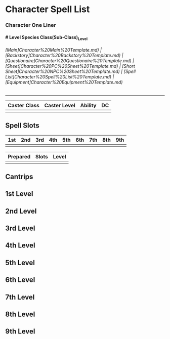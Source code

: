 # Character Spell List
### Character One Liner
#### \# Level Species Class(Sub-Class)<sub>Level</sub>
###### [Main]Character%20Main%20Template.md) | [Backstory]Character%20Backstory%20Template.md) | [Questionaire]Character%20Questionaire%20Template.md) | [Sheet]Character%20PC%20Sheet%20Template.md) | [Short Sheet]Character%20NPC%20Sheet%20Template.md) | [Spell List]Character%20Spell%20List%20Template.md) | [Equipment]Character%20Equipment%20Template.md)
---

| Caster Class | Caster Level | Ability | DC   |
| :----------: | :----------: | :-----: | :--: |
|              |              |         |      |

## Spell Slots

| 1st  | 2nd  | 3rd  | 4th  | 5th  | 6th  | 7th  | 8th  | 9th  |
| :--: | :--: | :--: | :--: | :--: | :--: | :--: | :--: | :--: |
|      |      |      |      |      |      |      |      |      |

| Prepared | Slots | Level |
| :------: | :---: | :---: |
|          |       |       |

## Cantrips

## 1st Level

## 2nd Level

## 3rd Level

## 4th Level

## 5th Level

## 6th Level

## 7th Level

## 8th Level

## 9th Level